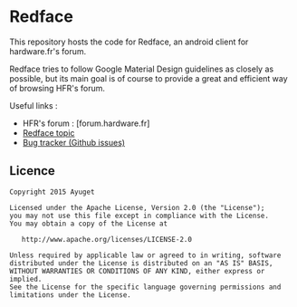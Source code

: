 Redface
==============

This repository hosts the code for Redface, an android client for hardware.fr's forum.

Redface tries to follow Google Material Design guidelines as closely as possible, but its main
goal is of course to provide a great and efficient way of browsing HFR's forum.

Useful links :

* HFR's forum : [forum.hardware.fr]
* [Redface topic](http://forum.hardware.fr/forum2.php?config=hfr.inc&cat=23&subcat=550&post=29332&page=1&p=1&sondage=0&owntopic=1&trash=0&trash_post=0&print=0&numreponse=0&quote_only=0&new=0&nojs=0)
* [Bug tracker (Github issues)](https://github.com/Ayuget/Redface/issues)

Licence
-----------

    Copyright 2015 Ayuget

    Licensed under the Apache License, Version 2.0 (the "License");
    you may not use this file except in compliance with the License.
    You may obtain a copy of the License at

       http://www.apache.org/licenses/LICENSE-2.0

    Unless required by applicable law or agreed to in writing, software
    distributed under the License is distributed on an "AS IS" BASIS,
    WITHOUT WARRANTIES OR CONDITIONS OF ANY KIND, either express or implied.
    See the License for the specific language governing permissions and
    limitations under the License.


